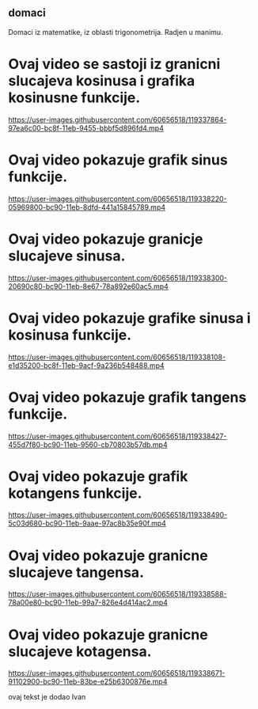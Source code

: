## domaci

Domaci iz matematike, iz oblasti trigonometrija. Radjen u manimu.


# Ovaj video se sastoji iz granicni slucajeva kosinusa i grafika kosinusne funkcije.

https://user-images.githubusercontent.com/60656518/119337864-97ea6c00-bc8f-11eb-9455-bbbf5d896fd4.mp4

# Ovaj video pokazuje grafik sinus funkcije.

https://user-images.githubusercontent.com/60656518/119338220-05969800-bc90-11eb-8dfd-441a15845789.mp4

# Ovaj video pokazuje granicje slucajeve sinusa.

https://user-images.githubusercontent.com/60656518/119338300-20690c80-bc90-11eb-8e67-78a892e60ac5.mp4

# Ovaj video pokazuje grafike sinusa i kosinusa funkcije.

https://user-images.githubusercontent.com/60656518/119338108-e1d35200-bc8f-11eb-9acf-9a236b548488.mp4

# Ovaj video pokazuje grafik tangens funkcije.

https://user-images.githubusercontent.com/60656518/119338427-455d7f80-bc90-11eb-9560-cb70803b57db.mp4

# Ovaj video pokazuje grafik kotangens funkcije.

https://user-images.githubusercontent.com/60656518/119338490-5c03d680-bc90-11eb-9aae-97ac8b35e90f.mp4

# Ovaj video pokazuje granicne slucajeve tangensa.

https://user-images.githubusercontent.com/60656518/119338588-78a00e80-bc90-11eb-99a7-826e4d414ac2.mp4

# Ovaj video pokazuje granicne slucajeve kotagensa.

https://user-images.githubusercontent.com/60656518/119338671-91102900-bc90-11eb-83be-e25b6300876e.mp4

ovaj tekst je dodao Ivan
